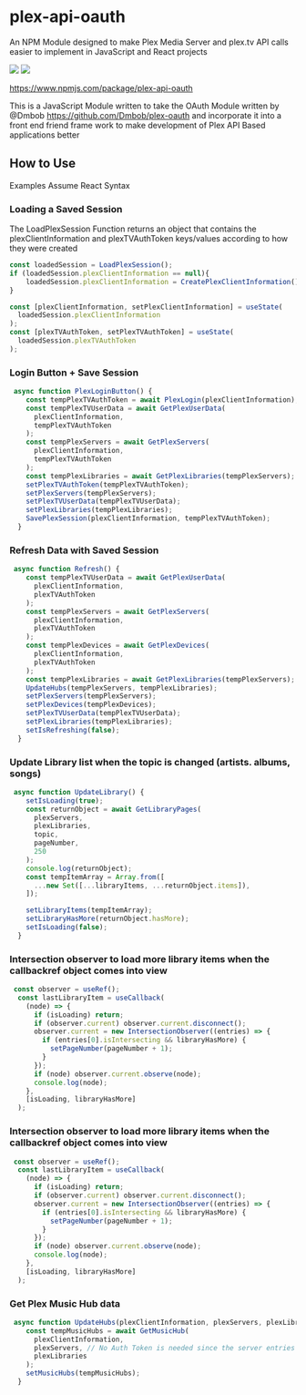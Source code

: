 # plex-api-oauth
An NPM Module designed to make Plex Media Server and plex.tv API calls easier to implement in JavaScript and React projects

<img src="https://img.shields.io/lgtm/grade/javascript/github/LukeHagar/plex-api-oauth" /> <img src="https://img.shields.io/npm/dw/plex-api-oauth" />

https://www.npmjs.com/package/plex-api-oauth

This is a JavaScript Module written to take the OAuth Module written by @Dmbob https://github.com/Dmbob/plex-oauth and incorporate it into a front end friend frame work to make development of Plex API Based applications better

## How to Use

Examples Assume React Syntax

### Loading a Saved Session

The LoadPlexSession Function returns an object that contains the plexClientInformation and plexTVAuthToken keys/values according to how they were created
``` JavaScript
const loadedSession = LoadPlexSession();
if (loadedSession.plexClientInformation == null){
    loadedSession.plexClientInformation = CreatePlexClientInformation();
}

const [plexClientInformation, setPlexClientInformation] = useState(
  loadedSession.plexClientInformation
);
const [plexTVAuthToken, setPlexTVAuthToken] = useState(
  loadedSession.plexTVAuthToken
);
```

### Login Button + Save Session
``` JavaScript
 async function PlexLoginButton() {
    const tempPlexTVAuthToken = await PlexLogin(plexClientInformation);
    const tempPlexTVUserData = await GetPlexUserData(
      plexClientInformation,
      tempPlexTVAuthToken
    );
    const tempPlexServers = await GetPlexServers(
      plexClientInformation,
      tempPlexTVAuthToken
    );
    const tempPlexLibraries = await GetPlexLibraries(tempPlexServers);
    setPlexTVAuthToken(tempPlexTVAuthToken);
    setPlexServers(tempPlexServers);
    setPlexTVUserData(tempPlexTVUserData);
    setPlexLibraries(tempPlexLibraries);
    SavePlexSession(plexClientInformation, tempPlexTVAuthToken);
  }
```

### Refresh Data with Saved Session
``` JavaScript
 async function Refresh() {
    const tempPlexTVUserData = await GetPlexUserData(
      plexClientInformation,
      plexTVAuthToken
    );
    const tempPlexServers = await GetPlexServers(
      plexClientInformation,
      plexTVAuthToken
    );
    const tempPlexDevices = await GetPlexDevices(
      plexClientInformation,
      plexTVAuthToken
    );
    const tempPlexLibraries = await GetPlexLibraries(tempPlexServers);
    UpdateHubs(tempPlexServers, tempPlexLibraries);
    setPlexServers(tempPlexServers);
    setPlexDevices(tempPlexDevices);
    setPlexTVUserData(tempPlexTVUserData);
    setPlexLibraries(tempPlexLibraries);
    setIsRefreshing(false);
  }
```

### Update Library list when the topic is changed (artists. albums, songs)
``` JavaScript
 async function UpdateLibrary() {
    setIsLoading(true);
    const returnObject = await GetLibraryPages(
      plexServers,
      plexLibraries,
      topic,
      pageNumber,
      250
    );
    console.log(returnObject);
    const tempItemArray = Array.from([
      ...new Set([...libraryItems, ...returnObject.items]),
    ]);

    setLibraryItems(tempItemArray);
    setLibraryHasMore(returnObject.hasMore);
    setIsLoading(false);
  }
```

### Intersection observer to load more library items when the callbackref object comes into view
``` JavaScript
 const observer = useRef();
  const lastLibraryItem = useCallback(
    (node) => {
      if (isLoading) return;
      if (observer.current) observer.current.disconnect();
      observer.current = new IntersectionObserver((entries) => {
        if (entries[0].isIntersecting && libraryHasMore) {
          setPageNumber(pageNumber + 1);
        }
      });
      if (node) observer.current.observe(node);
      console.log(node);
    },
    [isLoading, libraryHasMore]
  );
```

### Intersection observer to load more library items when the callbackref object comes into view
``` JavaScript
 const observer = useRef();
  const lastLibraryItem = useCallback(
    (node) => {
      if (isLoading) return;
      if (observer.current) observer.current.disconnect();
      observer.current = new IntersectionObserver((entries) => {
        if (entries[0].isIntersecting && libraryHasMore) {
          setPageNumber(pageNumber + 1);
        }
      });
      if (node) observer.current.observe(node);
      console.log(node);
    },
    [isLoading, libraryHasMore]
  );
```

### Get Plex Music Hub data
``` JavaScript
 async function UpdateHubs(plexClientInformation, plexServers, plexLibraries) {
    const tempMusicHubs = await GetMusicHub(
      plexClientInformation,
      plexServers, // No Auth Token is needed since the server entries have their own access tokens
      plexLibraries
    );
    setMusicHubs(tempMusicHubs);
  }
```


